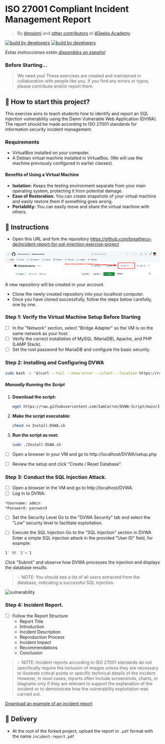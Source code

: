 # ISO 27001 Compliant Incident Management Report
<!-- hide -->

> By [@rosinni](https://github.com/rosinni) and [other contributors](https://github.com/4GeeksAcademy/deploying-wordpress-debian/graphs/contributors) at [4Geeks Academy](https://4geeksacademy.co/)

[![build by developers](https://img.shields.io/badge/build_by-Developers-blue)](https://4geeks.com)
[![build by developers](https://img.shields.io/twitter/follow/4geeksacademy?style=social&logo=twitter)](https://twitter.com/4geeksacademy)

*Estas instrucciones están [disponibles en español](https://github.com/breatheco-de/incident-report-management-exercise-project/blob/main/README.es.md)*
<!-- endhide -->

<!-- hide -->

### Before Starting...

> We need you! These exercises are created and maintained in collaboration with people like you. If you find any errors or typos, please contribute and/or report them.

<!-- endhide -->

## 🌱 How to start this project?

This exercise aims to teach students how to identify and report an SQL injection vulnerability using the Damn Vulnerable Web Application (DVWA). The report should be made according to ISO 27001 standards for information security incident management.

### Requirements

- VirtualBox installed on your computer.
- A Debian virtual machine installed in VirtualBox. (We will use the machine previously configured in earlier classes).

#### Benefits of Using a Virtual Machine

- **Isolation:** Keeps the testing environment separate from your main operating system, protecting it from potential damage.
- **Ease of Restoration:** You can create snapshots of your virtual machine and easily restore them if something goes wrong.
- **Portability:** You can easily move and share the virtual machine with others.

## 📝 Instructions

* Open this URL and fork the repository https://github.com/breatheco-de/incident-report-for-sql-injection-exercise-project

 ![fork button](https://github.com/4GeeksAcademy/4GeeksAcademy/blob/master/site/src/static/fork_button.png?raw=true)

A new repository will be created in your account.

* Clone the newly created repository into your localhost computer.
* Once you have cloned successfully, follow the steps below carefully, one by one.


### Step 1: Verify the Virtual Machine Setup Before Starting

- [ ] In the "Network" section, select "Bridge Adapter" so the VM is on the same network as your host.
- [ ] Verify the correct installation of MySQL (MariaDB), Apache, and PHP (LAMP Stack).
- [ ] Set the root password for MariaDB and configure the basic security.

### Step 2: Installing and Configuring DVWA


```sh
sudo bash -c "$(curl --fail --show-error --silent --location https://raw.githubusercontent.com/IamCarron/DVWA-Script/main/Install-DVWA.sh)"
```

##### Manually Running the Script

1. **Download the script:**

   ```sh
   wget https://raw.githubusercontent.com/IamCarron/DVWA-Script/main/Install-DVWA.sh
   ```

2. **Make the script executable:**

   ```sh
   chmod +x Install-DVWA.sh
   ```

3. **Run the script as root:**

   ```sh
   sudo ./Install-DVWA.sh
   ```


- [ ] Open a browser in your VM and go to http://localhost/DVWA/setup.php
- [ ] Review the setup and click "Create / Reset Database".


### Step 3: Conduct the SQL Injection Attack.
- [ ] Open a browser in the VM and go to http://localhost/DVWA.
- [ ] Log in to DVWA:
```
*Username: admin
*Password: password
```
- [ ] Set the Security Level
Go to the "DVWA Security" tab and select the "Low" security level to facilitate exploitation.

- [ ] Execute the SQL Injection
Go to the "SQL Injection" section in DVWA
Enter a simple SQL injection attack in the provided "User ID" field, for example:
```sh
1' OR '1'='1
```
Click "Submit" and observe how DVWA processes the injection and displays the database results.
> 💡 NOTE: You should see a list of all users extracted from the database, indicating a successful SQL injection.

![vulnerability](assets/vulnerability.png)


### Step 4: Incident Report.

- [ ] Follow the Report Structure
  * Report Title
  * Introduction
  * Incident Description
  * Reproduction Process
  * Incident Impact
  * Recommendations
  * Conclusion

> 💡 NOTE: Incident reports according to ISO 27001 standards do not specifically require the inclusion of images unless they are necessary to illustrate critical points or specific technical details of the incident. However, in most cases, reports often include screenshots, charts, or diagrams only if they are relevant to support the explanation of the incident or to demonstrate how the vulnerability exploitation was carried out.

[Download an example of an incident report](assets/incident_ISO27001_report.pdf)

## 📝 Delivery

* At the root of the forked project, upload the report in `.pdf` format with the name `incident-report.pdf`
